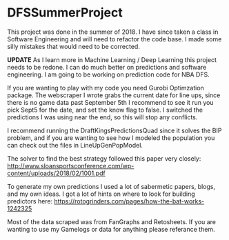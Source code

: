 # DFSSummerProject
This project was done in the summer of 2018. I have since taken a class in Software Engineering and will need to refactor the code base.  I made some silly mistakes that would need to be corrected.

**UPDATE** As I learn more in Machine Learning / Deep Learning this project needs to be redone.  I can do much better on predictions and software engineering.  I am going to be working on prediction code for NBA DFS.

If you are wanting to play with my code you need Gurobi Optimzation package.
The webscraper I wrote grabs the current date for line ups, since there is no game data past September 5th I recommend to see it run you pick Sept5 for the date, and set the know flag to false. I switched the predictions I was using near the end, so this will stop any conflicts.

I recommend running the DraftKingsPredictionsQuad since it solves the BIP problem, and if you are wanting to see how I modeled the population you can check out the files in LineUpGenPopModel.

The solver to find the best strategy followed this paper very closely: http://www.sloansportsconference.com/wp-content/uploads/2018/02/1001.pdf

To generate my own predictions I used a lot of sabermetic papers, blogs, and my own ideas. I got a lot of hints on where to look for building predictors here: https://rotogrinders.com/pages/how-the-bat-works-1242325

Most of the data scraped was from FanGraphs and Retosheets.  If you are wanting to use my Gamelogs or data for anything please referance them.
